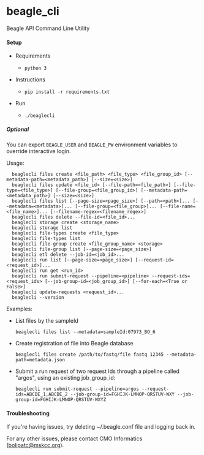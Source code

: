 # beagle_cli
Beagle API Command Line Utility

#### Setup
- Requirements
  - `python 3`

- Instructions
  - `pip install -r requirements.txt`

- Run
  - `./beaglecli`


##### Optional

You can export `BEAGLE_USER` and `BEAGLE_PW` environment variables to override interactive login.


Usage:
```
  beaglecli files create <file_path> <file_type> <file_group_id> [--metadata-path=<metadata_path>] [--size=<size>]
  beaglecli files update <file_id> [--file-path=<file_path>] [--file-type=<file_type>] [--file-group=<file_group_id>] [--metadata-path=<metadata_path>] [--size=<size>]
  beaglecli files list [--page-size=<page_size>] [--path=<path>]... [--metadata=<metadata>]... [--file-group=<file_group>]... [--file-name=<file_name>]... [--filename-regex=<filename_regex>]
  beaglecli files delete --file-id=<file_id>...
  beaglecli storage create <storage_name>
  beaglecli storage list
  beaglecli file-types create <file_type>
  beaglecli file-types list
  beaglecli file-group create <file_group_name> <storage>
  beaglecli file-group list [--page-size=<page_size>]
  beaglecli etl delete --job-id=<job_id>...
  beaglecli run list [--page-size=<page_size>] [--request-id=<request_id>]...
  beaglecli run get <run_id>
  beaglecli run submit-request --pipeline=<pipeline> --request-ids=<request_ids> [--job-group-id=<job_group_id>] [--for-each=<True or False>]
  beaglecli update-requests <request_id>...
  beaglecli --version
```
 Examples:
- List files by the sampleId
  ```
  beaglecli files list --metadata=sampleId:07973_BO_6

  ```
- Create registration of file into Beagle database
  ```
  beaglecli files create /path/to/fastq/file fastq 12345 --metadata-path=metadata.json
  ```
- Submit a run request of two request Ids through a pipeline called "argos", using an existing job_group_id:
  ```
  beaglecli run submit-request --pipeline=argos --request-ids=ABCDE_1,ABCDE_2 --job-group-id=FGHIJK-LMNOP-QRSTUV-WXY --job-group-id=FGHIJK-LMNOP-QRSTUV-WXYZ
  ```

#### Troubleshooting

If you're having issues, try deleting ~/.beagle.conf file and logging back in.

For any other issues, please contact CMO Informatics (bolipatc@mskcc.org).
